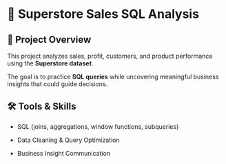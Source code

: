 # 🛒 Superstore Sales SQL Analysis



## 📌 Project Overview

This project analyzes sales, profit, customers, and product performance using the **Superstore dataset**.  

The goal is to practice **SQL queries** while uncovering meaningful business insights that could guide decisions.



## 🛠️ Tools & Skills

- SQL (joins, aggregations, window functions, subqueries)

- Data Cleaning & Query Optimization

- Business Insight Communication
